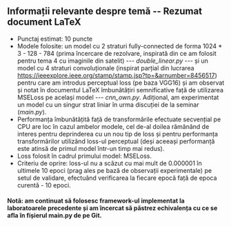 ## Informații relevante despre temă -- Rezumat document LaTeX ##

* Punctaj estimat: 10 puncte
* Modele folosite: un model cu 2 straturi fully-connected de forma 1024 * 3 - 128 - 784 (prima încercare de rezolvare, inspirată din ce am folosit pentru tema 4 cu imaginile din satelit) --- *double_linear.py* --- și un model cu 4 straturi convoluționale (inspirat parțial din lucrarea https://ieeexplore.ieee.org/stamp/stamp.jsp?tp=&arnumber=8456517) pentru care am introdus perceptual loss (pe baza VGG16) și am observat și notat în documentul LaTeX îmbunătățiri semnificative față de utilizarea MSELoss pe același model --- *cnn_own.py*. Adițional, am experimentat un model cu un singur strat liniar în urma discuției de la seminar (*main.py*).
* Performanța îmbunătățită față de transformările efectuate secvențial pe CPU are loc în cazul ambelor modele, cel de-al doilea rămânând de interes pentru deprinderea cu un nou tip de loss și pentru performanța transformărilor utilizând loss-ul perceptual (deși aceeași performanță este atinsă de primul model într-un timp mai redus).
* Loss folosit în cadrul primului model: MSELoss.
* Criteriu de oprire: loss-ul nu a scăzut cu mai mult de 0.000001 în ultimele 10 epoci (prag ales pe bază de observații experimentale) pe setul de validare, efectuând verificarea la fiecare epocă față de epoca curentă - 10 epoci.

#### Notă: am continuat să folosesc framework-ul implementat la laboratoarele precedente și am încercat să păstrez echivalența cu ce se afla în fișierul main.py de pe Git. ####
